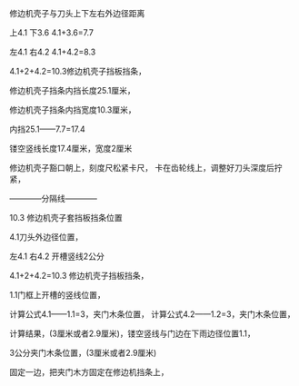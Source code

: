 修边机壳子与刀头上下左右外边径距离


上4.1    下3.6          4.1+3.6=7.7


左4.1     右4.2        4.1+4.2=8.3

4.1+2+4.2=10.3修边机壳子挡板挡条，

修边机壳子挡条内挡长度25.1厘米，

修边机壳子挡条内挡宽度10.3厘米，


内挡25.1——7.7=17.4

镂空竖线长度17.4厘米，宽度2厘米


修边机壳子豁口朝上，刻度尺松紧卡尺，
卡在齿轮线上，调整好刀头深度后拧紧，


————分隔线————


10.3 修边机壳子套挡板挡条位置

4.1刀头外边径位置，

左4.1 右4.2 开槽竖线2公分

4.1+2+4.2=10.3 修边机壳子挡板挡条，

1.1门框上开槽的竖线位置，

计算公式4.1——1.1=3，夹门木条位置， 计算公式4.2——1.2=3，夹门木条位置，

计算结果，(3厘米或者2.9厘米)，镂空竖线与门边在下雨边径位置1.1，



3公分夹门木条位置，(3厘米或者2.9厘米)

固定一边，把夹门木方固定在修边机挡条上，






